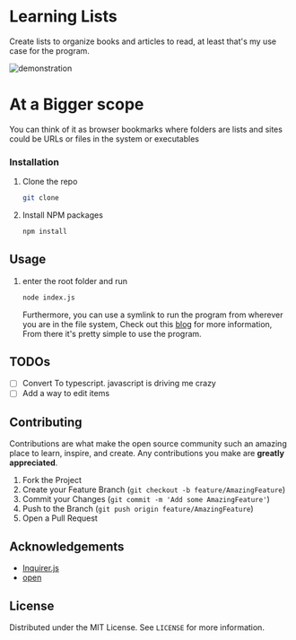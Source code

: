 # Learning Lists

Create lists to organize books and articles to read, at least that's my use case for the program.

![demonstration](https://user-images.githubusercontent.com/73129654/132126037-0569cfc4-0b9d-4359-9a38-9da6207b5400.gif)

# At a Bigger scope

You can think of it as browser bookmarks where folders are lists and sites could be URLs or files in the system or executables

### Installation

1. Clone the repo
   ```sh
   git clone
   ```
2. Install NPM packages
   ```sh
   npm install
   ```

## Usage

1. enter the root folder and run
   ```sh
   node index.js
   ```
   Furthermore, you can use a symlink to run the program from wherever you are in the file system, Check out this [blog](https://dev.to/unorthodev/utilizing-symbolic-links-in-your-node-js-projects-17bo) for more information, From there it's pretty simple to use the program.

## TODOs

- [ ] Convert To typescript. javascript is driving me crazy
- [ ] Add a way to edit items

## Contributing

Contributions are what make the open source community such an amazing place to learn, inspire, and create. Any contributions you make are **greatly appreciated**.

1. Fork the Project
2. Create your Feature Branch (`git checkout -b feature/AmazingFeature`)
3. Commit your Changes (`git commit -m 'Add some AmazingFeature'`)
4. Push to the Branch (`git push origin feature/AmazingFeature`)
5. Open a Pull Request

## Acknowledgements

* [Inquirer.js](https://github.com/SBoudrias/Inquirer.js)
* [open](https://github.com/sindresorhus/open)

## License

Distributed under the MIT License. See `LICENSE` for more information.
